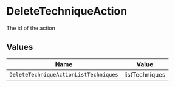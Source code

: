 # DeleteTechniqueAction

The id of the action


## Values

| Name                                  | Value                                 |
| ------------------------------------- | ------------------------------------- |
| `DeleteTechniqueActionListTechniques` | listTechniques                        |
